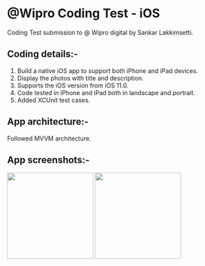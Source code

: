 # @Wipro Coding Test - iOS
Coding Test submission to @ Wipro digital by Sankar Lakkimsetti.

## Coding details:-
1. Build a native iOS app to support both iPhone and iPad devices.
2. Display the photos with title and description.
3. Supports the iOS version from iOS 11.0.
4. Code tested in iPhone and iPad both in landscape and portrait.
5. Added XCUnit test cases.

## App architecture:-
Followed MVVM architecture.

## App screenshots:-
<img src = "https://github.com/sankar9490/WiproCodingTest/blob/master/AppScreenshots/LaunchScreen.png" width="200"/>    <img src = "https://github.com/sankar9490/WiproCodingTest/blob/master/AppScreenshots/MainScreen.png" width="200"/>


